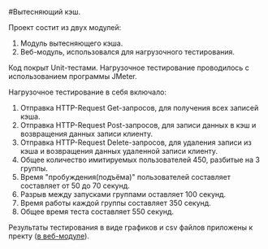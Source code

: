  #Вытесняющий кэш.
 
 Проект состит из двух модулей:
 1) Модуль вытесняющего кэша.
 2) Веб-модуль, использовался для нагрузочного тестирования.
 
 Код покрыт Unit-тестами. Нагрузочное тестирование проводилось с использованием программы JMeter.
 
 Нагрузочное тестирование в себя включало:
 1) Отправка HTTP-Request Get-запросов, для получения всех записей кэша.
 2) Отправка HTTP-Request Post-запросов, для записи данных в кэш и возвращения данных записи клиенту.
 3) Отправка HTTP-Request Delete-запросов, для удаления записи из кэша и возвращения данных удаленной записи клиенту.
 4) Общее количество имитируемых пользователей 450, разбитые на 3 группы.
 5) Время "пробуждения(подъёма)" пользователей составляет составляет от 50 до 70 секунд. 
 6) Разрыв между запусками группами оставляет 100 секунд.
 7) Время работы каждой группы составляет 350 секунд.
 8) Общее время теста составляет 550 секунд.
 
 Результаты тестирования в виде графиков и csv файлов приложены к пректу ([в веб-модуле](https://github.com/Aljasones/Preemptive_Cache/tree/master/web-module/jmeter-results)).